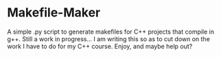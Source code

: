 # Makefile-Maker
A simple .py script to generate makefiles for C++ projects that compile in g++. Still a work in progress...
I am writing this so as to cut down on the work I have to do for my C++ course. Enjoy, and maybe help out?

